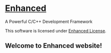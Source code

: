 # [Enhanced](http://github.com/idealarch/Enhanced)

A Powerful C/C++ Development Framework

This software is licensed under [Enhanced License](ENHANCED-LICENSE.txt).

## Welcome to Enhanced website!
